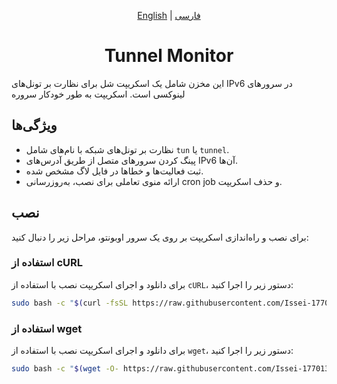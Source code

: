 <p align="center">
  <a href="./README.md">English</a> |
  <a href="./README-FA.md">فارسی</a>
</p>
<h1 align="center">Tunnel Monitor</h1>

این مخزن شامل یک اسکریپت شل برای نظارت بر تونل‌های IPv6 در سرورهای لینوکسی است. اسکریپت به طور خودکار سروره

## ویژگی‌ها

- نظارت بر تونل‌های شبکه با نام‌های شامل `tun` یا `tunnel`.
- پینگ کردن سرورهای متصل از طریق آدرس‌های IPv6 آن‌ها.
- ثبت فعالیت‌ها و خطاها در فایل لاگ مشخص شده.
- ارائه منوی تعاملی برای نصب، به‌روزرسانی cron job و حذف اسکریپت.

## نصب

برای نصب و راه‌اندازی اسکریپت بر روی یک سرور اوبونتو، مراحل زیر را دنبال کنید:

### استفاده از cURL

برای دانلود و اجرای اسکریپت نصب با استفاده از `cURL`، دستور زیر را اجرا کنید:

```bash
sudo bash -c "$(curl -fsSL https://raw.githubusercontent.com/Issei-177013/Tunnel-Monitor/main/install.sh)"
```

### استفاده از wget

برای دانلود و اجرای اسکریپت نصب با استفاده از `wget`، دستور زیر را اجرا کنید:

```bash
sudo bash -c "$(wget -O- https://raw.githubusercontent.com/Issei-177013/Tunnel-Monitor/main/install.sh)"
```